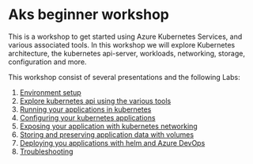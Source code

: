 # Aks beginner workshop

This is a workshop to get started using Azure Kubernetes Services, and various associated tools. In this workshop we will explore Kubernetes architecture, the kubernetes api-server, workloads, networking, storage, configuration and more. 

This workshop consist of several presentations and the following Labs:

1. [Environment setup](labs/lab1-environment-setup/LAB.md)
2. [Explore kubernetes api using the various tools](labs/lab2-exploring-k8s-api/LAB.md)
3. [Running your applications in kubernetes](labs/lab3-workloads/LAB.md)
4. [Configuring your kubernetes applications](labs/lab4-configuration/LAB.md)
5. [Exposing your application with kubernetes networking](labs/lab5-networking/LAB.md)
6. [Storing and preserving application data with volumes](labs/lab6-volumes/LAB.md)
8. [Deploying you applications with helm and Azure DevOps](labs/lab7-deploy/LAB.md)
7. [Troubleshooting](labs/lab8-troubleshooting/LAB.md)